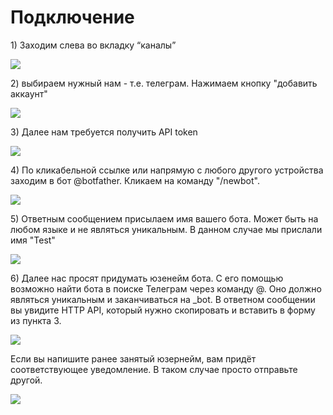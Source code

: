 # Подключение

1\) Заходим слева во вкладку “каналы”&#x20;

![](<../../../.gitbook/assets/1 (2).png>)

2\) выбираем нужный нам - т.е. телеграм. Нажимаем кнопку "добавить аккаунт"

![](../../../.gitbook/assets/6.png)

3\) Далее нам требуется получить API token

![](../../../.gitbook/assets/7.png)

4\) По кликабельной ссылке или напрямую с любого другого устройства  заходим в бот @botfather. Кликаем на команду "/newbot".

![](../../../.gitbook/assets/8.png)

&#x20;

5\) Ответным сообщением присылаем имя вашего бота. Может быть на любом языке и не являться уникальным. В данном случае мы прислали имя "Test"

![](../../../.gitbook/assets/9.png)

6\) Далее нас просят придумать юзенейм бота. С его помощью возможно найти бота в поиске Телеграм через команду @. Оно должно являться уникальным и заканчиваться на \_bot. В ответном сообщении вы увидите HTTP API, который нужно скопировать и вставить в форму из пункта 3.

![](../../../.gitbook/assets/12.png)



Если вы напишите ранее занятый юзернейм, вам придёт соответствующее уведомление. В таком случае просто отправьте другой.&#x20;

![](<../../../.gitbook/assets/10 (1).png>)
